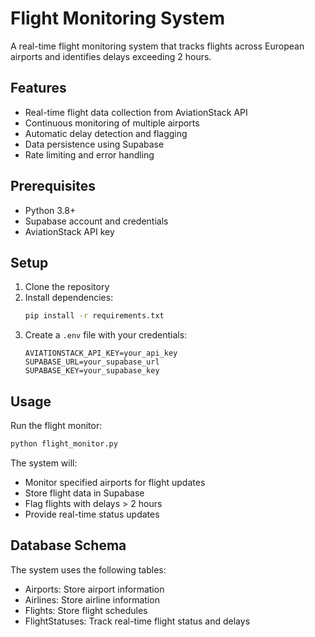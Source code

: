 # Flight Monitoring System

A real-time flight monitoring system that tracks flights across European airports and identifies delays exceeding 2 hours.

## Features

- Real-time flight data collection from AviationStack API
- Continuous monitoring of multiple airports
- Automatic delay detection and flagging
- Data persistence using Supabase
- Rate limiting and error handling

## Prerequisites

- Python 3.8+
- Supabase account and credentials
- AviationStack API key

## Setup

1. Clone the repository
2. Install dependencies:
   ```bash
   pip install -r requirements.txt
   ```
3. Create a `.env` file with your credentials:
   ```
   AVIATIONSTACK_API_KEY=your_api_key
   SUPABASE_URL=your_supabase_url
   SUPABASE_KEY=your_supabase_key
   ```

## Usage

Run the flight monitor:
```bash
python flight_monitor.py
```

The system will:
- Monitor specified airports for flight updates
- Store flight data in Supabase
- Flag flights with delays > 2 hours
- Provide real-time status updates

## Database Schema

The system uses the following tables:
- Airports: Store airport information
- Airlines: Store airline information
- Flights: Store flight schedules
- FlightStatuses: Track real-time flight status and delays